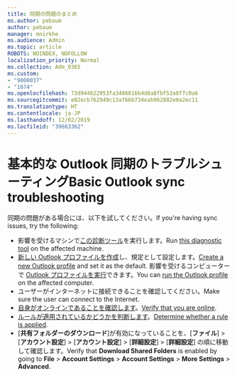 ```yaml
---
title: 同期の問題のまとめ
ms.author: pebaum
author: pebaum
manager: mnirkhe
ms.audience: Admin
ms.topic: article
ROBOTS: NOINDEX, NOFOLLOW
localization_priority: Normal
ms.collection: Adm_O365
ms.custom:
- "9000037"
- "1674"
ms.openlocfilehash: 73d944622953fa3486816b4d8a8fbf53a8f7c0a6
ms.sourcegitcommit: e02ecb762949c13af66b734eab962882e0a2ec11
ms.translationtype: HT
ms.contentlocale: ja-JP
ms.lasthandoff: 12/02/2019
ms.locfileid: "39663362"
---
```

# <a name="basic-outlook-sync-troubleshooting"></a><span data-ttu-id="bd296-102">基本的な Outlook 同期のトラブルシューティング</span><span class="sxs-lookup"><span data-stu-id="bd296-102">Basic Outlook sync troubleshooting</span></span>

<span data-ttu-id="bd296-103">同期の問題がある場合には、以下を試してください。</span><span class="sxs-lookup"><span data-stu-id="bd296-103">If you're having sync issues, try the following:</span></span>

- <span data-ttu-id="bd296-104">影響を受けるマシンで[この診断ツール](https://aka.ms/sara-outlooksendreceive)を実行します。</span><span class="sxs-lookup"><span data-stu-id="bd296-104">Run [this diagnostic tool](https://aka.ms/sara-outlooksendreceive) on the affected machine.</span></span>
- <span data-ttu-id="bd296-105">[新しい Outlook プロファイルを作成](https://support.office.com/article/f544c1ba-3352-4b3b-be0b-8d42a540459d)し、規定として設定します。</span><span class="sxs-lookup"><span data-stu-id="bd296-105">[Create a new Outlook profile](https://support.office.com/article/f544c1ba-3352-4b3b-be0b-8d42a540459d) and set it as the default.</span></span> <span data-ttu-id="bd296-106">影響を受けるコンピューターで [Outlook プロファイルを実行](https://aka.ms/SaRA-OutlookSetupProfile)できます。</span><span class="sxs-lookup"><span data-stu-id="bd296-106">You can [run the Outlook profile](https://aka.ms/SaRA-OutlookSetupProfile) on the affected computer.</span></span>
- <span data-ttu-id="bd296-107">ユーザーがインターネットに接続できることを確認してください。</span><span class="sxs-lookup"><span data-stu-id="bd296-107">Make sure the user can connect to the Internet.</span></span> 
- <span data-ttu-id="bd296-108">[自身がオンラインであることを確認します](https://support.office.com/article/2460e4a8-16c7-47fc-b204-b1549275aac9)。</span><span class="sxs-lookup"><span data-stu-id="bd296-108">[Verify that you are online](https://support.office.com/article/2460e4a8-16c7-47fc-b204-b1549275aac9).</span></span>
- <span data-ttu-id="bd296-109">[ルールが適用されているかどうかを判断します](https://support.office.com/article/C24F5DEA-9465-4DF4-AD17-A50704D66C59)。</span><span class="sxs-lookup"><span data-stu-id="bd296-109">[Determine whether a rule is applied](https://support.office.com/article/C24F5DEA-9465-4DF4-AD17-A50704D66C59).</span></span>
- <span data-ttu-id="bd296-110">[**共有フォルダーのダウンロード**]が有効になっていることを、[**ファイル**] >  [**アカウント設定**] >  [**アカウント設定**] >  [**詳細設定**] >  [**詳細設定**] の順に移動して確認します。</span><span class="sxs-lookup"><span data-stu-id="bd296-110">Verify that **Download Shared Folders** is enabled by going to **File** > **Account Settings** > **Account Settings** > **More Settings** > **Advanced**.</span></span>